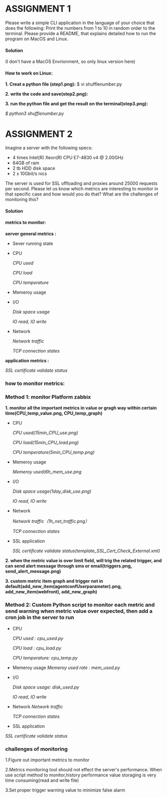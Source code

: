 # ASSIGNMENT 1
Please write a simple CLI application in the language of your choice that does the following: Print the numbers from 1 to 10 in random order to the terminal. Please provide a README, that explains detailed how to run the program on MacOS and Linux.
#### Solution
(I don't have a MacOS Envrionment, so only linux version here)

#### How to work on Linux:

**1. Creat a python file (step1.png):**
$ vi shufflenumber.py

**2. write the code and save(step2.png):**

**3. run the python file and get the result on the terminal(step3.png):**

   *$ python3 shufflenumber.py*

# ASSIGNMENT 2
Imagine a server with the following specs:
- 4 times Intel(R) Xeon(R) CPU E7-4830 v4 @ 2.00GHz
- 64GB of ram
- 2 tb HDD disk space
- 2 x 10Gbit/s nics

The server is used for SSL offloading and proxies around 25000 requests per second.
Please let us know which metrics are interesting to monitor in that specific case 
and how would you do that? 
What are the challenges of monitoring this?

#### Solution
#### metrics to monitor:

**server general metrics :**

* Sever running state
* CPU

    *CPU used*
    
    *CPU load*
    
    *CPU temperature*
* Memeroy usage
* I/O

    *Disk space usage*
    
     *IO read, IO write*
* Network

    *Network traffic*
    
    *TCP connection states*

**application metrics :**

*SSL certificate validate status*
### how to monitor metrics:
### Method 1: monitor Platform zabbix
**1. monitor all the important metrics  in value or gragh way within certain time(CPU_temp_value.png, CPU_temp_graph)**
   * CPU

      *CPU used(15min_CPU_use.png)*
    
      *CPU load(15min_CPU_load.png)*
    
      *CPU temperature(5min_CPU_temp.png)*
   
   * Memeroy usage
   
       *Memeroy used(6h_mem_use.png*
   
   * I/O

      *Disk space usage(1day_disk_use.png)*
    
      *IO read, IO write*
     
   * Network

        *Network traffic（1h_net_traffic.png）*
    
        *TCP connection states*
    
   * SSL application
 
      *SSL certificate validate status(template_SSL_Cert_Check_External.xml)*
 
**2. when the metric value is over limit field, will trig the related trigger, and can send alert message through sms or email(triggers.png, send_alert_message.png)**

**3. custom metric item graph and trigger not in default(add_new_item(agentconfUserparameter).png, add_new_item(webfront), add_new_graph)**

### Method 2: Custom Python script to monitor each metric and send warning when metric value over expected, then add a cron job in the server to run
* CPU

    *CPU used : cpu_used.py*
    
    *CPU load : cpu_load.py*
    
    *CPU temperature: cpu_temp.py*
* Memeroy usage
   *Memeroy used rate : mem_used.py*
   
* I/O

    *Disk space usage: disk_used.py*
    
     *IO read, IO write*
     
* Network
    *Network traffic*
    
    *TCP connection states*
    
 * SSL application
 
 *SSL certificate validate status*
 
    
 ### challenges of monitoring
1.Figure out important metrics to monitor

2.Metrics  monitoring tool should not effect the server's performance. When use script method to monitor,history performance value storaging is very time consuming(read and write file)

3.Set proper trigger warning value to minimize false alarm



